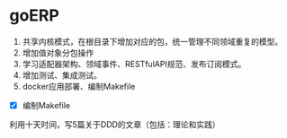 # goERP

1. 共享内核模式，在根目录下增加对应的包，统一管理不同领域重复的模型。
2. 增加值对象分包操作
3. 学习适配器架构、领域事件、RESTfulAPI规范、发布订阅模式。
4. 增加测试、集成测试。
5. docker应用部署、编制Makefile

- [x] 编制Makefile

利用十天时间，写5篇关于DDD的文章（包括：理论和实践）
